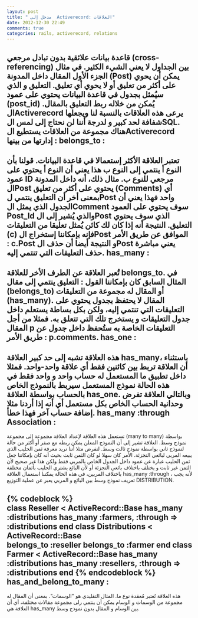 ```yaml
---
layout: post
title: " مدخل إلى  Activerecord: العلاقات"
date: 2012-12-30 22:49
comments: true
categories: rails, activerecord, relations
---
```


قاعدة بيانات علائقية بدون تبادل مرجعي (cross-referencing) بين الجداول  لا يعني الشيء الكثير. في مثال الجزء الأول المقال داخل المدونة (Post) يمكن أن يحوي على أكثر من تعليق أو لا يحوي أي تعليق. التعليق و الذي سيُمثل بجدول في قاعدة البيانات يحتوي على عمود (post_id) يُمكن من خلاله ربط التعليق بالمقال. الActiverecord يرعى هذه العلاقات بالنسبة لنا ويجعلها شفافة لحد كبير و لدرجة أننا لن نحتاج إلى لمس الSQL.
هناك مجموعة من العلاقات يستطيع الActiverecord إدارتها من بينها :
belongs_to : 
-------------
تعتبر العلاقة الأكثر إستعمالا في قاعدة البيانات. قولنا بأن النوع أ ينتمي إلى النوع ب هذا يعني أن النوع أ يحتوي على عمود ID مرجعي للنوع ب. مثال ذلك، أنه داخل المدونة الPost يحتوي على أكثر من تعليق (Comments) أي بمعنى أخر أن التعليق ينتمي لPost واحد فهذا يعني أن الجدول الذي يمثل الComment سوف يحتوي على العمود Post_Id والذي يُشير إلى الPost الذي سوف يحتوي التعليق. النتيجة أنه إذا كان لك كائن يُمثل تعليقا من التعليقات (c)  فإنه بإمكاننا إستخراج الPost الموافق عن طريق الأمر : c.Post و النتيجة أيضا أن حذف الPost يعني مباشرة حذف التعليقات التي تنتمي إليه.
has_many : 
-------------
تُعبر العلاقة عن الطرف الأخر للعلاقة belongs_to. في المثال السابق كان بإمكاننا القول : التعليق ينتمي إلى مقال (belongs_to) أو المقال له مجموعة من التعليقات (has_many). المقال لا يحتفظ بجدول يحتوي على التعليقات التي تنتمي إليه، ولكن بكل بساطة يستعلم داخل جدول التعليقات و يستخرج تلك التي تتعلق به. فمثلا من أجل المقال p التعليقات الخاصة به ستُحفظ داخل جدول عن طريق الأمر : p.comments.
has_one : 
-------------
هذه العلاقة تشبه إلى حد كبير العلاقة has_many، باستثناء أن العلاقة تربط بين كائنين فقط أي علاقة واحد-واحد. فمثلا داخل تطبيق ما المستعمل له حساب واحد و واحد فقط في هذه الحالة نموذج المستعمل سيربط بالنموذج الخاص بالحساب بواسطة العلاقة has_one. وبالتالي العلاقة تفرض وحدانية الحساب الخاص بكل مستعمل أي أنه إذا أردنا مثلا إضافة 
حساب آخر فهذا خطأ.
has_many :through Association :
-----------------------------------
 تستعمل هذه العلاقة لإعداد العلاقة مجموعة إلى مجموعة (many to many) بواسطة نموذج وسط. العلاقة تشير إلى أن النموذج المعلن يمكن ربطه مع صفر أو أكثر من حالة لنموذج ثاني بواسطة نموذج ثالث وسط. لنفرض مثلا أننا نريد معرفة ثمن الحليب الذي يبيعه المربي لبائعي التجزئة. الأمر كان سهلا لو كان الثمن ثابت بحيث أنه كان بإمكاننا جعل ثمن الحليب عبارة عن عمود داخل الجدول الخاص بالمربي فقط  ولكن هذا غير صحيح لأن الثمن غير ثابت و يختلف باختلاف بائعي التجزئة أو لأن البائع يشتري الحليب بأثمان مختلفة باختلاف المربين، في هذه الحالة يمكننا استعمال العلاقة    has_many :through ، لأنه يجب تعريف نموذج وسط بين البائع و المربي يعبر عن عملية التوزيع DISTRIBUTION.
		 	 	 	
{% codeblock %}		
class Reseller < ActiveRecord::Base
  has_many :distributions
  has_many :farmers, :through => :distributions
end
class Distributions < ActiveRecord::Base    
  belongs_to :reseller
  belongs_to :farmer
end
class Farmer < ActiveRecord::Base
  has_many :distributions
  has_many :resellers, :through => :distributions
end
{% endcodeblock %} 
  has_and_belong_to_many : 
----------------------------
هذه العلاقة تُعتبر مُعقدة نوع ما. المثال التقليدي هو "الوسمات". بمعنى أن المقال له مجموعة من الوسمات و الوسام يمكن أن ينتمي رلى مجموعة مقالات مختلفة، أي أن العلاقة  هي has_many بين الوسام و المقال بدون نموذج وسط. 

